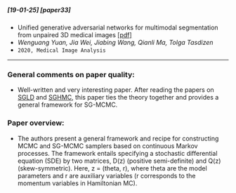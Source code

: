 ##### [19-01-25] [paper33]
-  Unified generative adversarial networks for multimodal segmentation from unpaired 3D medical images [[pdf]](https://reader.elsevier.com/reader/sd/pii/S1361841520300955?token=DAF223683D23794B9A440988BDE5B128DEF9EC94CBC4A52F1DA219787873814824DB86A9F0EF83D21F9543CBB9D7471E) 
- *Wenguang Yuan, Jia Wei, Jiabing Wang, Qianli Ma, Tolga Tasdizen*
- `2020, Medical Image Analysis`

****

### General comments on paper quality:
- Well-written and very interesting paper. After reading the papers on [SGLD](https://www.ics.uci.edu/~welling/publications/papers/stoclangevin_v6.pdf) and [SGHMC](https://arxiv.org/abs/1402.4102), this paper ties the theory together and provides a general framework for SG-MCMC.

### Paper overview:
- The authors present a general framework and recipe for constructing MCMC and SG-MCMC samplers based on continuous Markov processes. The framework entails specifying a stochastic differential equation (SDE) by two matrices, D(z) (positive semi-definite) and Q(z) (skew-symmetric). Here, z = (theta, r), where theta are the model parameters and r are auxiliary variables (r corresponds to the momentum variables in Hamiltonian MC).
